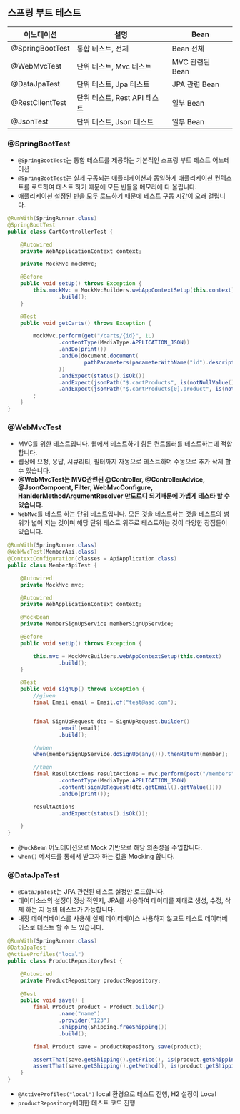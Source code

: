 ## 스프링 부트 테스트

| 어노테이션           | 설명                   | Bean         |
|-----------------|----------------------|--------------|
| @SpringBootTest | 통합 테스트, 전체           | Bean 전체      |
| @WebMvcTest     | 단위 테스트, Mvc 테스트      | MVC 관련된 Bean |
| @DataJpaTest    | 단위 테스트, Jpa 테스트      | JPA 관련 Bean  |
| @RestClientTest | 단위 테스트, Rest API 테스트 | 일부 Bean      |
| @JsonTest       | 단위 테스트, Json 테스트     | 일부 Bean      |


### @SpringBootTest
* `@SpringBootTest`는 통합 테스트를 제공하는 기본적인 스프링 부트 테스트 어노테이션
* `@SpringBootTest`는 실제 구동되는 애플리케이션과 동일하게 애플리케이션 컨텍스트를 로드하여 테스트 하기 때문에 모든 빈들을 메모리에 다 올립니다.
* 애플리케이션 설정된 빈을 모두 로드하기 때문에 테스트 구동 시간이 오래 걸립니다.


```java
@RunWith(SpringRunner.class)
@SpringBootTest
public class CartControllerTest {

    @Autowired
    private WebApplicationContext context;

    private MockMvc mockMvc;

    @Before
    public void setUp() throws Exception {
        this.mockMvc = MockMvcBuilders.webAppContextSetup(this.context)
                .build();
    }

    @Test
    public void getCarts() throws Exception {

        mockMvc.perform(get("/carts/{id}", 1L)
                .contentType(MediaType.APPLICATION_JSON))
                .andDo(print())
                .andDo(document.document(
                        pathParameters(parameterWithName("id").description("cart id"))
                ))
                .andExpect(status().isOk())
                .andExpect(jsonPath("$.cartProducts", is(notNullValue())))
                .andExpect(jsonPath("$.cartProducts[0].product", is(notNullValue())))
        ;
    }
}
```

### @WebMvcTest
* MVC를 위한 테스트입니다. 웹에서 테스트하기 힘든 컨트롤러를 테스트하는데 적합합니다.
* 웹상에 요청, 응답, 시큐리티, 필터까지 자동으로 테스트하며 수동으로 추가 삭제 할 수 있습니다.
* **@WebMvcTest는 MVC관련된 @Controller, @ControllerAdvice, @JsonCompoent, Filter, WebMvcConfigure, HanlderMethodArgumentResolver 만도르디 되기때문에 가볍게 테스타 할 수 있습니다.**
* `WebMvc`를 테스트 하는 단위 테스트입니다. 모든 것을 테스트하는 것을 테스트의 범위가 넓어 지는 것이며 해당 단위 테스트 위주로 테스트하는 것이 다양한 장점들이 있습니다.

```java
@RunWith(SpringRunner.class)
@WebMvcTest(MemberApi.class)
@ContextConfiguration(classes = ApiApplication.class)
public class MemberApiTest {

    @Autowired
    private MockMvc mvc;

    @Autowired
    private WebApplicationContext context;

    @MockBean
    private MemberSignUpService memberSignUpService;

    @Before
    public void setUp() throws Exception {

        this.mvc = MockMvcBuilders.webAppContextSetup(this.context)
                .build();
    }

    @Test
    public void signUp() throws Exception {
        //given
        final Email email = Email.of("test@asd.com");


        final SignUpRequest dto = SignUpRequest.builder()
                .email(email)
                .build();

        //when
        when(memberSignUpService.doSignUp(any())).thenReturn(member);

        //then
        final ResultActions resultActions = mvc.perform(post("/members")
                .contentType(MediaType.APPLICATION_JSON)
                .content(signUpRequest(dto.getEmail().getValue())))
                .andDo(print());

        resultActions
                .andExpect(status().isOk());

    }
}
```
* `@MockBean` 어노테이션으로 Mock 기반으로 해당 의존성을 주입합니다.
* `when()` 메서드를 통해서 받고자 하는 값을 Mocking 합니다.

### @DataJpaTest
* `@DataJpaTest`는 JPA 관련된 테스트 설정만 로드합니다.
* 데이터소스의 설정이 정상 적인지, JPA를 사용하여 데이터를 제대로 생성, 수정, 삭제 하는 지 등의 테스트가 가능합니다.
* 내장 데이터베이스를 사용해 실제 데이터베이스 사용하지 않고도 테스트 데이터베이스로 테스트 할 수 도 있습니다.


```java
@RunWith(SpringRunner.class)
@DataJpaTest
@ActiveProfiles("local")
public class ProductRepositoryTest {

    @Autowired
    private ProductRepository productRepository;
    
    @Test
    public void save() {
        final Product product = Product.builder()
                .name("name")
                .provider("123")
                .shipping(Shipping.freeShipping())
                .build();

        final Product save = productRepository.save(product);

        assertThat(save.getShipping().getPrice(), is(product.getShipping().getPrice()));
        assertThat(save.getShipping().getMethod(), is(product.getShipping().getMethod()));
    }
}
```
* `@ActiveProfiles("local")` local 환경으로 테스트 진행, H2 설정이 Local
* `productRepository`에대한 테스트 코드 진행